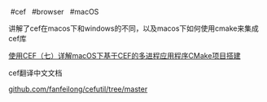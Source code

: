  #cef   #browser   #macOS  

讲解了cef在macos下和windows的不同，以及macos下如何使用cmake来集成cef库

[使用CEF（七）详解macOS下基于CEF的多进程应用程序CMake项目搭建](https://zhuanlan.zhihu.com/p/671897851)

cef翻译中文文档

[github.com/fanfeilong/cefutil/tree/master](https://github.com/fanfeilong/cefutil/tree/master)